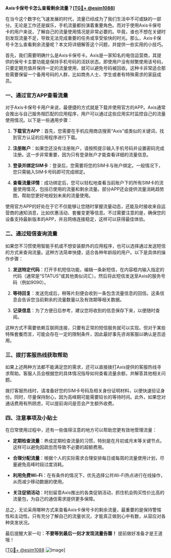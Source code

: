 **Axis卡保号卡怎么查看剩余流量？[[TG💪+ @esim1088](https://t.me/s/esim1088)]**

在当今这个数字化飞速发展的时代，流量已经成为了我们生活中不可或缺的一部分。无论是工作还是娱乐，手机流量都扮演着重要角色。而对于使用Axis卡保号卡的用户来说，了解自己的流量使用情况是非常必要的。毕竟，谁也不想在关键时刻发现流量不足，导致无法完成重要的任务或享受愉快的时光。那么，Axis卡保号卡怎么查看剩余流量呢？本文将详细解答这个问题，并提供一些实用的小技巧。

首先，我们需要明确什么是Axis卡保号卡。Axis是一家知名的电信运营商，其提供的保号卡主要功能是保持手机号码的活跃状态。即使用户没有频繁使用该号码，只要定期充值并保持一定的流量使用，就可以避免号码被回收。这种卡非常适合那些需要保留一个备用号码的人群，比如商务人士、学生或者有特殊需求的家庭成员。

### **一、通过官方APP查看流量**

对于Axis卡保号卡用户来说，最便捷的方式就是下载并使用官方的APP。Axis通常会推出与自己服务相匹配的应用程序，用户可以通过这些应用实时监控自己的流量使用情况。以下是一些通用步骤：

1. **下载官方APP**：首先，您需要在手机应用商店搜索“Axis”或类似的关键词，找到官方认证的应用程序进行下载。
   
2. **注册账户**：如果您还没有注册账户，请按照提示输入手机号码并设置密码完成注册。这一步非常重要，因为只有登录账户才能查看详细的流量信息。

3. **登录并绑定SIM卡**：登录后，您需要将您的SIM卡与账户绑定。一般情况下，您只需输入SIM卡号码即可完成绑定。

4. **查看流量详情**：成功绑定后，您可以轻松地查看当前账户下的所有SIM卡的流量使用情况，包括已使用的流量和剩余流量。部分APP还会提供流量消耗趋势图，帮助您更好地规划未来的流量使用。

使用官方APP的好处在于它不仅能够让您随时掌握流量动态，还能及时接收来自运营商的通知消息，比如优惠活动、套餐变更等信息。不过需要注意的是，确保您的设备支持最新版本的APP，并且网络连接稳定，这样可以获得最佳体验。

### **二、通过短信查询流量**

如果您不习惯使用智能手机或不想安装额外的应用程序，也可以选择通过发送短信的方式来查询流量。这种方法简单快捷，适合各种年龄段的用户。以下是具体的操作步骤：

1. **发送特定代码**：打开手机短信功能，编辑一条新短信，在内容框内输入指定的代码（通常是“STATUS”或其他类似词汇）。然后将此短信发送至Axis的服务号码（例如9090）。

2. **等待回复**：发送完成后，稍等片刻便会收到一条包含流量信息的回信。这条信息会告诉您当前剩余的流量数量以及有效期等相关数据。

3. **记录信息**：为了方便日后参考，建议您将收到的信息保存下来，以便随时查阅。

这种方式不需要依赖互联网连接，只要有正常的短信服务就可以实现。但对于某些特殊套餐而言，可能会存在一定的限制条件，因此最好事先咨询客服以确认是否适用。

### **三、拨打客服热线获取帮助**

如果上述两种方法都不能满足您的需求，还可以直接拨打Axis提供的客服热线寻求帮助。客服人员会根据您的具体情况指导如何查看流量余额，并解答其他相关问题。

拨打客服热线时，请准备好您的SIM卡号码及相关身份证明材料，以便快速验证身份。同时，尽量保持耐心，因为高峰期可能需要较长的等待时间。此外，如果您对通话费用有所顾虑，可以提前询问是否会产生额外收费。

### **四、注意事项及小贴士**

在日常使用过程中，还有一些值得注意的地方可以帮助您更有效地管理流量：

- **定期检查流量**：养成定期检查流量的习惯，特别是在月初或月末等关键节点。这样可以避免因疏忽而导致不必要的超额费用。
  
- **合理分配流量**：根据个人的实际需求合理安排每日或每周的流量使用计划，尽量避免高峰时段过度消耗。

- **利用免费Wi-Fi**：在有条件的情况下，优先选择公共Wi-Fi热点进行在线操作，从而减少移动数据的使用。

- **关注促销活动**：时刻留意Axis推出的各类促销活动，抓住机会购买性价比高的流量包，为自己的通信需求提供更多保障。

总之，无论采用哪种方式来查看Axis卡保号卡的剩余流量，最重要的是保持警惕性和主动性。只有充分了解自己的流量状况，才能真正做到心中有数，从容应对各种突发状况。

最后提醒大家一句：**不要等到最后一刻才发现流量告罄！** 提前做好准备才是王道哦！

[[TG💪+ @esim1088](https://t.me/s/esim1088) ![Image](https://i.postimg.cc/4NQfJmqS/Snipaste-2025-05-13-00-14-12.png)]